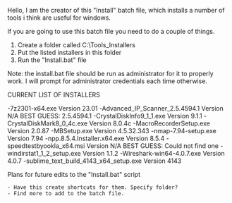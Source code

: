 Hello, I am the creator of this "Install" batch file, which installs a number of tools i think are useful for windows.

If you are going to use this batch file you need to do a couple of things.

1. Create a folder called C:\Tools_Installers
2. Put the listed installers in this folder
3. Run the "Install.bat" file

Note: the install.bat file should be run as administrator for it to properly work. I will prompt for administrator credentials each time otherwise.

CURRENT LIST OF INSTALLERS

-7z2301-x64.exe Version 23.01
-Advanced_IP_Scanner_2.5.4594.1 Version N/A BEST GUESS: 2.5.4594.1
-CrystalDiskInfo9_1_1.exe Version 9.1.1
-CrystalDiskMark8_0_4c.exe Version 8.0.4c
-MacroRecorderSetup.exe Version 2.0.87
-MBSetup.exe Version 4.5.32.343
-nmap-7.94-setup.exe Version 7.94
-npp.8.5.4.Installer.x64.exe Version 8.5.4
-speedtestbyookla_x64.msi Version N/A BEST GUESS: Could not find one
-windirstat1_1_2_setup.exe Version 1.1.2
-Wireshark-win64-4.0.7.exe Version 4.0.7
-sublime_text_build_4143_x64_setup.exe Version 4143

Plans for future edits to the "Install.bat" script

	- Have this create shortcuts for them. Specify folder?
	- Find more to add to the batch file.
